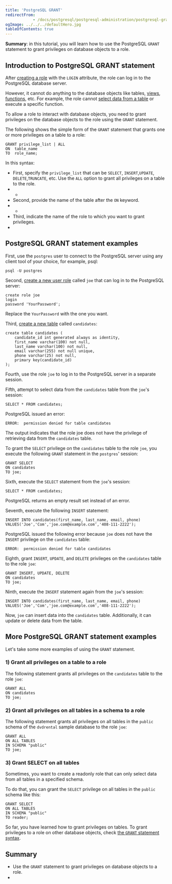 ```yaml
---
title: 'PostgreSQL GRANT'
redirectFrom: 
            - /docs/postgresql/postgresql-administration/postgresql-grant/
ogImage: ../../../defaultHero.jpg
tableOfContents: true
---
```


**Summary**: in this tutorial, you will learn how to use the PostgreSQL `GRANT` statement to grant privileges on database objects to a role.



## Introduction to PostgreSQL GRANT statement



After [creating a role](https://www.postgresqltutorial.com/postgresql-administration/postgresql-roles/) with the `LOGIN` attribute, the role can log in to the PostgreSQL database server.



However, it cannot do anything to the database objects like tables, [views](https://www.postgresqltutorial.com/postgresql-views/), [functions](https://www.postgresqltutorial.com/postgresql-plpgsql/postgresql-create-function/), etc. For example, the role cannot [select data from a table](/docs/postgresql/postgresql-select) or execute a specific function.



To allow a role to interact with database objects, you need to grant privileges on the database objects to the role using the `GRANT` statement.



The following shows the simple form of the `GRANT` statement that grants one or more privileges on a table to a role:



```
GRANT privilege_list | ALL
ON  table_name
TO  role_name;
```



In this syntax:



- First, specify the `privilege_list` that can be `SELECT`, `INSERT`,`UPDATE`, `DELETE`,`TRUNCATE`, etc. Use the `ALL` option to grant all privileges on a table to the role.
- -
- Second, provide the name of the table after the `ON` keyword.
- -
- Third, indicate the name of the role to which you want to grant privileges.
- 


## PostgreSQL GRANT statement examples



First, use the `postgres` user to connect to the PostgreSQL server using any client tool of your choice, for example, psql:



```
psql -U postgres
```



Second, [create a new user role](https://www.postgresqltutorial.com/postgresql-administration/postgresql-roles/) called `joe` that can log in to the PostgreSQL server:



```
create role joe
login
password 'YourPassword';
```



Replace the `YourPassword` with the one you want.



Third, [create a new table](/docs/postgresql/postgresql-create-table) called `candidates`:



```
create table candidates (
    candidate_id int generated always as identity,
    first_name varchar(100) not null,
    last_name varchar(100) not null,
    email varchar(255) not null unique,
    phone varchar(25) not null,
    primary key(candidate_id)
);
```



Fourth, use the role `joe` to log in to the PostgreSQL server in a separate session.



Fifth, attempt to select data from the `candidates` table from the `joe`'s session:



```
SELECT * FROM candidates;
```



PostgreSQL issued an error:



```
ERROR:  permission denied for table candidates
```



The output indicates that the role joe does not have the privilege of retrieving data from the `candidates` table.



To grant the `SELECT` privilege on the `candidates` table to the role `joe`, you execute the following `GRANT` statement in the `postgres`' session:



```
GRANT SELECT
ON candidates
TO joe;
```



Sixth, execute the `SELECT` statement from the `joe`'s session:



```
SELECT * FROM candidates;
```



PostgreSQL returns an empty result set instead of an error.



Seventh, execute the following `INSERT` statement:



```
INSERT INTO candidates(first_name, last_name, email, phone)
VALUES('Joe','Com','joe.com@example.com','408-111-2222');
```



PostgreSQL issued the following error because `joe` does not have the `INSERT` privilege on the `candidates` table:



```
ERROR:  permission denied for table candidates
```



Eighth, grant `INSERT`, `UPDATE`, and `DELETE` privileges on the `candidates` table to the role `joe`:



```
GRANT INSERT, UPDATE, DELETE
ON candidates
TO joe;
```



Ninth, execute the `INSERT` statement again from the `joe`'s session:



```
INSERT INTO candidates(first_name, last_name, email, phone)
VALUES('Joe','Com','joe.com@example.com','408-111-2222');
```



Now, `joe` can insert data into the `candidates` table. Additionally, it can update or delete data from the table.



## More PostgreSQL GRANT statement examples



Let's take some more examples of using the `GRANT` statement.



### 1) Grant all privileges on a table to a role



The following statement grants all privileges on the `candidates` table to the role `joe`:



```
GRANT ALL
ON candidates
TO joe;
```



### 2) Grant all privileges on all tables in a schema to a role



The following statement grants all privileges on all tables in the `public` schema of the `dvdrental` sample database to the role `joe`:



```
GRANT ALL
ON ALL TABLES
IN SCHEMA "public"
TO joe;
```



### 3) Grant SELECT on all tables



Sometimes, you want to create a readonly role that can only select data from all tables in a specified schema.



To do that, you can grant the `SELECT` privilege on all tables in the `public` schema like this:



```
GRANT SELECT
ON ALL TABLES
IN SCHEMA "public"
TO reader;
```



So far, you have learned how to grant privileges on tables. To grant privileges to a role on other database objects, check [the `GRANT` statement syntax](https://www.postgresql.org/docs/current/sql-grant.html).



## Summary



- Use the `GRANT` statement to grant privileges on database objects to a role.
- 
